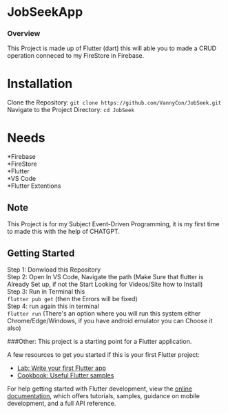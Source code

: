 # JobSeekApp


### Overview
This Project is made up of Flutter (dart) this will able you to made a CRUD operation conneced to my FireStore in Firebase.

# Installation
Clone the Repository:
`git clone https://github.com/VannyCon/JobSeek.git` <br>
Navigate to the Project Directory:
`cd JobSeek`


# Needs
*Firebase <br>
*FireStore <br>
*Flutter <br>
*VS Code <br>
*Flutter Extentions <br>




## Note
This Project is for my Subject Event-Driven Programming, it is my first time to made this with the help of CHATGPT.


## Getting Started
Step 1: Donwload this Repository <br>
Step 2: Open In VS Code, Navigate the path (Make Sure that flutter is Already Set up, if not the Start Looking for Videos/Site how to Install) <br>
Step 3: Run in Terminal this <br>
`flutter pub get` (then the Errors will be fixed) <br>
Step 4: run again this in terminal <br>
`flutter run` (There's an option where you will run this system either Chrome/Edge/Windows, if you have android emulator you can Choose it also) <br>



###Other: 
This project is a starting point for a Flutter application.

A few resources to get you started if this is your first Flutter project:

- [Lab: Write your first Flutter app](https://docs.flutter.dev/get-started/codelab)
- [Cookbook: Useful Flutter samples](https://docs.flutter.dev/cookbook)

For help getting started with Flutter development, view the
[online documentation](https://docs.flutter.dev/), which offers tutorials,
samples, guidance on mobile development, and a full API reference.
